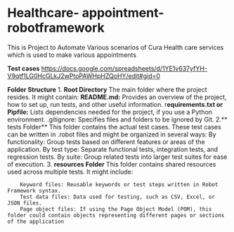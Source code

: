 # Healthcare- appointment-robotframework
This is Project to Automate Various scenarios of Cura Health care services which is used to make various appointments


**Test cases**
https://docs.google.com/spreadsheets/d/1YE1v637yfYH-V9qtf1LG0HcGLkJ2wPtoPAWHpHZQoHY/edit#gid=0


**Folder Structure**
    1. **Root Directory**
      The main folder where the project resides. It might contain:
        **README.md:** Provides an overview of the project, how to set up, run tests, and other useful information.
        r**equirements.txt or Pipfile:** Lists dependencies needed for the project, if you use a Python environment.
        .gitignore: Specifies files and folders to be ignored by Git.
      2.** tests Folder**
        This folder contains the actual test cases. These test cases can be written in .robot files and might be organized in several ways:
        By functionality: Group tests based on different features or areas of the application.
        By test type: Separate functional tests, integration tests, and regression tests.
        By suite: Group related tests into larger test suites for ease of execution.
      3. **resources Folder**
        This folder contains shared resources used across multiple tests. It might include:
        
        Keyword files: Reusable keywords or test steps written in Robot Framework syntax.
        Test data files: Data used for testing, such as CSV, Excel, or JSON files.
        Page object files: If using the Page Object Model (POM), this folder could contain objects representing different pages or sections of the application
  

